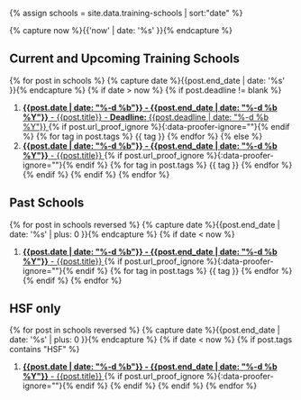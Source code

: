 

{% assign schools = site.data.training-schools | sort:"date" %}

{% capture now %}{{'now' | date: '%s' }}{% endcapture %}

## Current and Upcoming Training Schools
{% for post in schools %}
  {% capture date %}{{post.end_date | date: '%s' }}{% endcapture %}
  {% if date > now %}
  {% if post.deadline != blank %}
  1. [**{{post.date | date: "%-d %b"}} - {{post.end_date | date: "%-d %b %Y"}}** - {{post.title}} - **Deadline:** {{post.deadline | date: "%-d %b %Y"}} ]({{post.source}}){% if post.url_proof_ignore %}{:data-proofer-ignore=""}{% endif %} {% for tag in post.tags %} <span class="badge badge-success">{{ tag }}</span> {% endfor %}
  {% else %}
  1. [**{{post.date | date: "%-d %b"}} - {{post.end_date | date: "%-d %b %Y"}}** - {{post.title}} ]({{post.source}}){% if post.url_proof_ignore %}{:data-proofer-ignore=""}{% endif %} {% for tag in post.tags %} <span class="badge badge-success">{{ tag }}</span> {% endfor %}
  {% endif %}
  {% endif %}
{% endfor %}

## Past Schools
{% for post in schools reversed %}
  {% capture date %}{{post.end_date | date: '%s' | plus: 0 }}{% endcapture %}
  {% if date < now %}
  1. [**{{post.date | date: "%-d %b"}} - {{post.end_date | date: "%-d %b %Y"}}** - {{post.title}} ]({{post.source}}){% if post.url_proof_ignore %}{:data-proofer-ignore=""}{% endif %} {% for tag in post.tags %} <span class="badge badge-success">{{ tag }}</span> {% endfor %}
  {% endif %}
{% endfor %}

## HSF only

{% for post in schools reversed %}
  {% capture date %}{{post.end_date | date: '%s' | plus: 0 }}{% endcapture %}
  {% if date < now %}
  {% if post.tags contains "HSF" %}
  1. [**{{post.date | date: "%-d %b"}} - {{post.end_date | date: "%-d %b %Y"}}** - {{post.title}} ]({{post.source}}){% if post.url_proof_ignore %}{:data-proofer-ignore=""}{% endif %} 
  {% endif %}
  {% endif %}
{% endfor %}
